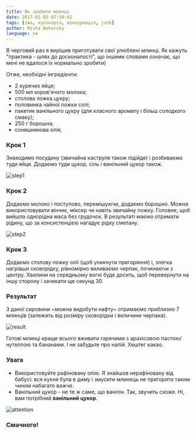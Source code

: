 ```yaml
---
title: Як зробити млинці
date: 2017-01-05 07:50:42
tags: [їжа, кулінарія, конкуренція, junk]
author: Misha Behersky
language: ua
---
```


В черговий раз я вирішив приготувати свої улюблені млинці. Як кажуть "практика - шлях до досконалості", що іншими словами означає, що мені не вдалося їх нормально зробити)

Отже, необхідні інгредієнти:

* 2 курячих яйця;
* 500 мл коров'ячого молока;
* столова ложка цукру;
* половинка чайної ложки солі;
* пакетик ванільного цукру (для класного аромату і більш солодкого смаку);
* 250 г борошна;
* соняшникова олія;

### Крок 1

Знаходимо посудину (звичайна каструля також підійде) і розбиваємо туди яйця. Додаємо туди цукор, сіль і ванільний цукор також.

![step1](/old/article/d54a924b5ab23adcb4c5af48fbc39112.jpg)

### Крок 2

Додаємо молоко і поступово, перемішуючи, додаємо борошно. Можна використовувати вінчик, міксер чи навіть звичайну ложку. Головне, щоб вийшла однорідна маса без грудочок. В результаті маємо отримати рідину, що за консистенцією нагадує рідку сметану.

![step2](/old/article/13bc7c64d6ce3396a91cc7a8c3777bc6.jpg)

### Крок 3

Додаємо столову ложку олії (щоб уникнути пригоряння) і, злегка нагрівши сковорідку, рівномірно виливаємо черпак, починаючи з центру. Хвилини на середньому вогні буде досить, щоб перевернути на іншу сторону і зачекати ще секунд 30.

### Результат

З даної сировини ~можна видобути нафту~ отримаємо приблизно 7 млинців (залежить від розміру сковорідки і величини черпака).

![result](/old/article/86c5a86690123064841698eebcd35ca3.jpg)

Готові млинці краще всього вживати гарячими з арахісовою пастою/нутеллою та бананами. І не забудьте про напій. Хештег какао.

### Увага

* Використовуйте рафіновану олію. Я знайшов нерафіновану від бабусі: вся кухня була в диму і змусити млинець не пригоряти таким чином набагато важче.
* Ванільний цукор - не те ж саме, що ванілін. Так, звучить схоже. Ні, вам потрібний **ванільний цукор**.

![attention](/old/article/2d4f1fabe989391ab84f1b50ec1dc6a0.jpg)

### Смачного!
